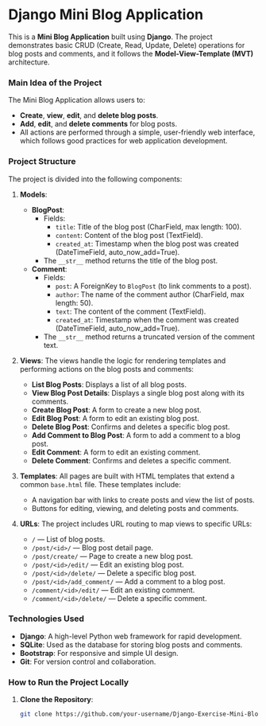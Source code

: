 # Django Mini Blog Application

This is a **Mini Blog Application** built using **Django**. The project demonstrates basic CRUD (Create, Read, Update, Delete) operations for blog posts and comments, and it follows the **Model-View-Template (MVT)** architecture.

### **Main Idea of the Project**
The Mini Blog Application allows users to:
- **Create**, **view**, **edit**, and **delete blog posts**.
- **Add**, **edit**, and **delete comments** for blog posts.
- All actions are performed through a simple, user-friendly web interface, which follows good practices for web application development.

### **Project Structure**
The project is divided into the following components:

1. **Models**:
   - **BlogPost**:
     - Fields:
       - `title`: Title of the blog post (CharField, max length: 100).
       - `content`: Content of the blog post (TextField).
       - `created_at`: Timestamp when the blog post was created (DateTimeField, auto_now_add=True).
     - The `__str__` method returns the title of the blog post.
   - **Comment**:
     - Fields:
       - `post`: A ForeignKey to `BlogPost` (to link comments to a post).
       - `author`: The name of the comment author (CharField, max length: 50).
       - `text`: The content of the comment (TextField).
       - `created_at`: Timestamp when the comment was created (DateTimeField, auto_now_add=True).
     - The `__str__` method returns a truncated version of the comment text.

2. **Views**:
   The views handle the logic for rendering templates and performing actions on the blog posts and comments:
   - **List Blog Posts**: Displays a list of all blog posts.
   - **View Blog Post Details**: Displays a single blog post along with its comments.
   - **Create Blog Post**: A form to create a new blog post.
   - **Edit Blog Post**: A form to edit an existing blog post.
   - **Delete Blog Post**: Confirms and deletes a specific blog post.
   - **Add Comment to Blog Post**: A form to add a comment to a blog post.
   - **Edit Comment**: A form to edit an existing comment.
   - **Delete Comment**: Confirms and deletes a specific comment.

3. **Templates**:
   All pages are built with HTML templates that extend a common `base.html` file. These templates include:
   - A navigation bar with links to create posts and view the list of posts.
   - Buttons for editing, viewing, and deleting posts and comments.

4. **URLs**:
   The project includes URL routing to map views to specific URLs:
   - `/` — List of blog posts.
   - `/post/<id>/` — Blog post detail page.
   - `/post/create/` — Page to create a new blog post.
   - `/post/<id>/edit/` — Edit an existing blog post.
   - `/post/<id>/delete/` — Delete a specific blog post.
   - `/post/<id>/add_comment/` — Add a comment to a blog post.
   - `/comment/<id>/edit/` — Edit an existing comment.
   - `/comment/<id>/delete/` — Delete a specific comment.

### **Technologies Used**
- **Django**: A high-level Python web framework for rapid development.
- **SQLite**: Used as the database for storing blog posts and comments.
- **Bootstrap**: For responsive and simple UI design.
- **Git**: For version control and collaboration.

### **How to Run the Project Locally**

1. **Clone the Repository**:
   ```bash
   git clone https://github.com/your-username/Django-Exercise-Mini-Blog-Application.git
